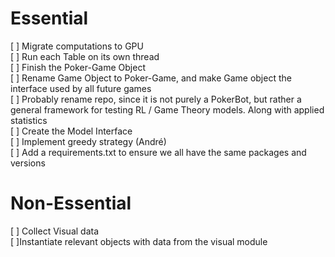 # Essential <br>
[ ] Migrate computations to GPU<br>
[ ] Run each Table on its own thread<br>
[ ] Finish the Poker-Game Object<br>
[ ] Rename Game Object to Poker-Game, and make Game object the interface used by all future games <br>
[ ] Probably rename repo, since it is not purely a PokerBot, but rather a general framework for testing RL / Game Theory models. Along with applied statistics <br>
[ ] Create the Model Interface<br>
[ ] Implement greedy strategy (André) <br>
[ ] Add a requirements.txt to ensure we all have the same packages and versions
# Non-Essential<br>
[ ] Collect Visual data<br>
[ ]Instantiate relevant objects with data from the visual module<br>

